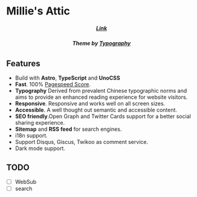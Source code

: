 # Millie's Attic

<h5 align='center'>
<a href="https://my-attic-millieqiuuuu.vercel.app/">Link</a>
</h5>
<h6 align='center'>
<b>Theme by <a href="https://github.com/moeyua/astro-theme-typography">Typography</a></b>
</h6>

## Features

- Build with **Astro**, **TypeScript** and **UnoCSS**
- **Fast**. 100% [Pagespeed Score](https://pagespeed.web.dev/analysis/https-astro-theme-typography-vercel-app/j34nq9tx0s?form_factor=desktop).
- **Typography** Derived from prevalent Chinese typographic norms and aims to provide an enhanced reading experience for website visitors.
- **Responsive**. Responsive and works well on all screen sizes.
- **Accessible**. A well thought out semantic and accessible content.
- **SEO friendly**.Open Graph and Twitter Cards support for a better social sharing experience.
- **Sitemap** and **RSS feed** for search engines.
- i18n support.
- Support Disqus, Giscus, Twikoo as comment service.
- Dark mode support.

## TODO 

- [ ] WebSub
- [ ] search
